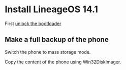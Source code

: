 # Install LineageOS 14.1

First [unlock the bootloader](/content/unlock_bootloader/Readme.md)

## Make a full backup of the phone

Switch the phone to mass storage mode.


Copy the content of the phone using Win32DiskImager.

